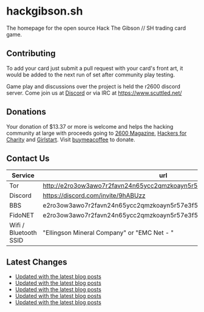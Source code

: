 # hackgibson.sh
The homepage for the open source Hack The Gibson // SH trading card game.


## Contributing

To add your card just submit a pull request with your card's front art, it would be added to the next run of set after community play testing.

Game play and discussions over the project is held the r2600 discord server. Come join us at [Discord](https://discord.com/invite/9hABUzz) or via IRC at https://www.scuttled.net/


## Donations

Your donation of $13.37 or more is welcome and helps the hacking community at large with proceeds going to [2600 Magazine](https://2600.com/), [Hackers for Charity](https://hackersforcharity.org) and [Girlstart](https://girlstart.org).  Visit [buymeacoffee](https://www.buymeacoffee.com/hackgibson.sh) to donate.


## Contact Us

Service | url
-|-
Tor | http://e2ro3ow3awo7r2favn24n65ycc2qmzkoayn5r57e3f56nvjwdcgg32ad.onion
Discord | https://discord.com/invite/9hABUzz
BBS | e2ro3ow3awo7r2favn24n65ycc2qmzkoayn5r57e3f56nvjwdcgg32ad.onion:23
FidoNET | e2ro3ow3awo7r2favn24n65ycc2qmzkoayn5r57e3f56nvjwdcgg32ad.onion:24554
Wifi / Bluetooth SSID | "Ellingson Mineral Company" or "EMC Net - <fidonet address>"

## Latest Changes
<!-- BLOG-POST-LIST:START -->
- [Updated with the latest blog posts](https://github.com/DFW2600/hackgibson.sh/commit/ac2151380ee9d2b4afcc16457b272d518f4eb597)
- [Updated with the latest blog posts](https://github.com/DFW2600/hackgibson.sh/commit/e32f44bb3c23f2c1d95741a98b6e9dce302ab602)
- [Updated with the latest blog posts](https://github.com/DFW2600/hackgibson.sh/commit/0a78bd25443766b25e0fe6b2e52ee8b17b64b746)
- [Updated with the latest blog posts](https://github.com/DFW2600/hackgibson.sh/commit/a36284fa31d617ed608944ea4ed66fe9b49aa3c3)
- [Updated with the latest blog posts](https://github.com/DFW2600/hackgibson.sh/commit/a5b0b37fb09caf863a9e9a8c278d966eb76616bd)
<!-- BLOG-POST-LIST:END -->
